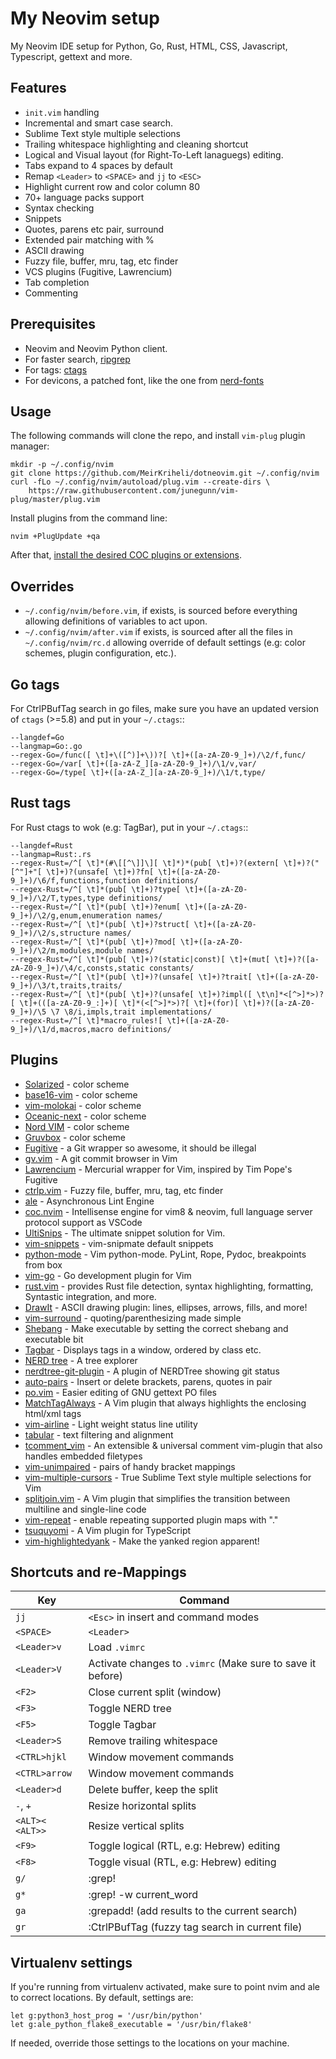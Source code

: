 My Neovim setup
===============

My Neovim IDE setup for Python, Go, Rust, HTML, CSS, Javascript, Typescript,
gettext and more.

Features
---------

* `init.vim` handling
* Incremental and smart case search.
* Sublime Text style multiple selections
* Trailing whitespace highlighting and cleaning shortcut
* Logical and Visual layout (for Right-To-Left lanaguegs) editing.
* Tabs expand to 4 spaces by default
* Remap `<Leader>` to `<SPACE>` and `jj` to `<ESC>`
* Highlight current row and color column 80
* 70+ language packs support
* Syntax checking
* Snippets
* Quotes, parens etc pair, surround
* Extended pair matching with %
* ASCII drawing
* Fuzzy file, buffer, mru, tag, etc finder
* VCS plugins (Fugitive, Lawrencium)
* Tab completion
* Commenting

Prerequisites
-------------

- Neovim and Neovim Python client.
- For faster search, [ripgrep](https://github.com/BurntSushi/ripgrep)
- For tags: [ctags](http://ctags.sourceforge.net)
- For devicons, a patched font, like the one from
  [nerd-fonts](https://github.com/ryanoasis/nerd-fonts)

Usage
------------

The following commands will clone the repo, and install `vim-plug` plugin
manager:

    mkdir -p ~/.config/nvim
    git clone https://github.com/MeirKriheli/dotneovim.git ~/.config/nvim
    curl -fLo ~/.config/nvim/autoload/plug.vim --create-dirs \
        https://raw.githubusercontent.com/junegunn/vim-plug/master/plug.vim


Install plugins from the command line:

    nvim +PlugUpdate +qa


After that, [install the desired COC plugins or extensions](https://github.com/neoclide/coc.nvim).

Overrides
----------------

* `~/.config/nvim/before.vim`, if exists, is sourced before everything allowing
  definitions of variables to act upon.
* `~/.config/nvim/after.vim` if exists, is sourced after all the files in
  `~/.config/nvim/rc.d` allowing override of default settings (e.g: color
  schemes, plugin configuration, etc.).


Go tags
----------

For CtrlPBufTag search in go files, make sure you have an updated version
of ``ctags`` (>=5.8) and put in your ``~/.ctags``::

    --langdef=Go
    --langmap=Go:.go
    --regex-Go=/func([ \t]+\([^)]+\))?[ \t]+([a-zA-Z0-9_]+)/\2/f,func/
    --regex-Go=/var[ \t]+([a-zA-Z_][a-zA-Z0-9_]+)/\1/v,var/
    --regex-Go=/type[ \t]+([a-zA-Z_][a-zA-Z0-9_]+)/\1/t,type/


Rust tags
-------------------------

For Rust ctags to wok (e.g: TagBar), put in your ``~/.ctags``::

    --langdef=Rust
    --langmap=Rust:.rs
    --regex-Rust=/^[ \t]*(#\[[^\]]\][ \t]*)*(pub[ \t]+)?(extern[ \t]+)?("[^"]+"[ \t]+)?(unsafe[ \t]+)?fn[ \t]+([a-zA-Z0-9_]+)/\6/f,functions,function definitions/
    --regex-Rust=/^[ \t]*(pub[ \t]+)?type[ \t]+([a-zA-Z0-9_]+)/\2/T,types,type definitions/
    --regex-Rust=/^[ \t]*(pub[ \t]+)?enum[ \t]+([a-zA-Z0-9_]+)/\2/g,enum,enumeration names/
    --regex-Rust=/^[ \t]*(pub[ \t]+)?struct[ \t]+([a-zA-Z0-9_]+)/\2/s,structure names/
    --regex-Rust=/^[ \t]*(pub[ \t]+)?mod[ \t]+([a-zA-Z0-9_]+)/\2/m,modules,module names/
    --regex-Rust=/^[ \t]*(pub[ \t]+)?(static|const)[ \t]+(mut[ \t]+)?([a-zA-Z0-9_]+)/\4/c,consts,static constants/
    --regex-Rust=/^[ \t]*(pub[ \t]+)?(unsafe[ \t]+)?trait[ \t]+([a-zA-Z0-9_]+)/\3/t,traits,traits/
    --regex-Rust=/^[ \t]*(pub[ \t]+)?(unsafe[ \t]+)?impl([ \t\n]*<[^>]*>)?[ \t]+(([a-zA-Z0-9_:]+)[ \t]*(<[^>]*>)?[ \t]+(for)[ \t]+)?([a-zA-Z0-9_]+)/\5 \7 \8/i,impls,trait implementations/
    --regex-Rust=/^[ \t]*macro_rules![ \t]+([a-zA-Z0-9_]+)/\1/d,macros,macro definitions/



Plugins
------------

* [Solarized](https://github.com/altercation/vim-colors-solarized) - color
  scheme
* [base16-vim](https://github.com/chriskempson/base16-vim) - color scheme
* [vim-molokai](https://github.com/tomasr/molokai) - color scheme
* [Oceanic-next](https://github.com/mhartington/oceanic-next) - color scheme
* [Nord VIM](https://github.com/arcticicestudio/nord-vim) - color scheme
* [Gruvbox](https://github.com/morhetz/gruvbox) - color scheme
* [Fugitive](https://github.com/tpope/vim-fugitive) - a Git wrapper so awesome,
  it should be illegal
* [gv.vim](https://github.com/junegunn/gv.vim) - A git commit browser in Vim
* [Lawrencium](https://github.com/ludovicchabant/vim-lawrencium) - Mercurial
  wrapper for Vim, inspired by Tim Pope's Fugitive
* [ctrlp.vim](https://github.com/ctrlpvim/ctrlp.vim) - Fuzzy file, buffer, mru,
  tag, etc finder
* [ale](https://github.com/w0rp/ale) - Asynchronous Lint Engine
* [coc.nvim](https://github.com/neoclide/coc.nvim) - Intellisense engine for
  vim8 & neovim, full language server protocol support as VSCode
* [UltiSnips](https://github.com/sirver/ultisnips) - The ultimate snippet
  solution for Vim.
* [vim-snippets](https://github.com/honza/vim-snippets) - vim-snipmate default
  snippets
* [python-mode](https://github.com/klen/python-mode) - Vim python-mode. PyLint,
  Rope, Pydoc, breakpoints from box
* [vim-go](https://github.com/fatih/vim-go) - Go development plugin for Vim
* [rust.vim](https://github.com/rust-lang/rust.vim) - provides Rust file
  detection, syntax highlighting, formatting, Syntastic integration, and more.
* [DrawIt](https://github.com/vim-scripts/DrawIt) - ASCII drawing plugin:
  lines, ellipses, arrows, fills, and more!
* [vim-surround](https://github.com/tpope/vim-surround) -
  quoting/parenthesizing made simple
* [Shebang](https://github.com/vim-scripts/Shebang) - Make executable by
  setting the correct shebang and executable bit
* [Tagbar](http://majutsushi.github.com/tagbar/) - Displays tags in a window,
  ordered by class etc.
* [NERD tree](https://github.com/scrooloose/nerdtree) - A tree explorer
* [nerdtree-git-plugin](https://github.com/Xuyuanp/nerdtree-git-plugin) - A
  plugin of NERDTree showing git status
* [auto-pairs](https://github.com/jiangmiao/auto-pairs) - Insert or delete
  brackets, parens, quotes in pair
* [po.vim](http://vim.sourceforge.net/scripts/script.php?script_id=695) -
  Easier editing of GNU gettext PO files
* [MatchTagAlways](https://github.com/valloric/MatchTagAlways) - A Vim plugin
  that always highlights the enclosing html/xml tags
* [vim-airline](https://github.com/bling/vim-airline) - Light weight status
  line utility
* [tabular](https://github.com/godlygeek/tabular) - text filtering and
  alignment
* [tcomment_vim](https://github.com/tomtom/tcomment_vim) - An extensible &
  universal comment vim-plugin that also handles embedded filetypes
* [vim-unimpaired](https://github.com/tpope/vim-unimpaired) - pairs of handy
  bracket mappings
* [vim-multiple-cursors](https://github.com/terryma/vim-multiple-cursors) -
  True Sublime Text style multiple selections for Vim
* [splitjoin.vim](https://github.com/AndrewRadev/splitjoin.vim) - A Vim plugin
  that simplifies the transition between multiline and single-line code
* [vim-repeat](https://github.com/tpope/vim-repeat) - enable repeating supported plugin maps with "."
* [tsuquyomi](https://github.com/Quramy/tsuquyomi) - A Vim plugin for TypeScript
* [vim-highlightedyank](https://github.com/machakann/vim-highlightedyank) - Make the yanked region apparent!


Shortcuts and re-Mappings
----------------------------

| Key                    | Command                                                           |
| ---------------------- | ----------------------------------------------------------------- |
| ``jj``                 | ``<Esc>`` in insert and command modes                             |
| ``<SPACE>``            | ``<Leader>``                                                      |
| ``<Leader>v``          | Load `.vimrc`                                                     |
| ``<Leader>V``          | Activate changes to `.vimrc` (Make sure to save it before)        |
| ``<F2>``               | Close current split (window)                                      |
| ``<F3>``               | Toggle NERD tree                                                  |
| ``<F5>``               | Toggle Tagbar                                                     |
| ``<Leader>S``          | Remove trailing whitespace                                        |
| ``<CTRL>hjkl``         | Window movement commands                                          |
| ``<CTRL>arrow``        | Window movement commands                                          |
| ``<Leader>d``          | Delete buffer, keep the split                                     |
| ``-``, ``+``           | Resize horizontal splits                                          |
| ``<ALT><`` ``<ALT>>``  | Resize vertical splits                                            |
| ``<F9>``               |  Toggle logical (RTL, e.g: Hebrew) editing                        |
| ``<F8>``               | Toggle visual (RTL, e.g: Hebrew) editing                          |
| ``g/``                 | :grep!<Space>                                                     |
| ``g*``                 | :grep! -w current_word                                            |
| ``ga``                 | :grepadd! (add results to the current search)                     |
| ``gr``                 | :CtrlPBufTag (fuzzy tag search in current file)                   |


Virtualenv settings
-------------------

If you're running from virtualenv activated, make sure to point nvim and ale to
correct locations. By default, settings are:

    let g:python3_host_prog = '/usr/bin/python'
    let g:ale_python_flake8_executable = '/usr/bin/flake8'

If needed, override those settings to the locations on your machine.
